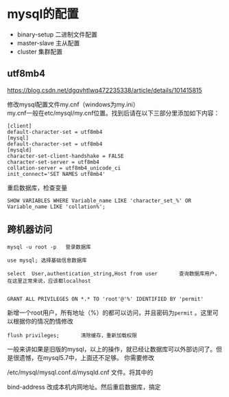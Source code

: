 # mysql的配置
- binary-setup 二进制文件配置
- master-slave 主从配置
- cluster 集群配置

## utf8mb4
https://blog.csdn.net/dgqvhtlwq472235338/article/details/101415815

修改mysql配置文件my.cnf（windows为my.ini）   
my.cnf一般在etc/mysql/my.cnf位置。找到后请在以下三部分里添加如下内容：

```
[client] 
default-character-set = utf8mb4 
[mysql] 
default-character-set = utf8mb4 
[mysqld] 
character-set-client-handshake = FALSE 
character-set-server = utf8mb4 
collation-server = utf8mb4_unicode_ci 
init_connect='SET NAMES utf8mb4'
```

重启数据库，检查变量
```
SHOW VARIABLES WHERE Variable_name LIKE 'character_set_%' OR Variable_name LIKE 'collation%';
```

## 跨机器访问

```
mysql -u root -p   登录数据库

use mysql; 选择基础信息数据库

select  User,authentication_string,Host from user 		查询数据库用户，在这里正常来说，应该都localhost


GRANT ALL PRIVILEGES ON *.* TO 'root'@'%' IDENTIFIED BY 'permit'   
```

新增一个root用户，所有地址（%）的都可以访问，并且密码为`permit` 。这里可以根据你的情况酌情修改

```
flush privileges;  		清除缓存，重新加载权限
```

一般来讲如果是旧版的mysql，以上的操作，就已经让数据库可以外部访问了。但是很遗憾，在mysql5.7中，上面还不足够。
 你需要修改       
 
 /etc/mysql/mysql.conf.d/mysqld.cnf 文件。将其中的
 
 bind-address 改成本机内网地址。然后重启数据库，搞定
